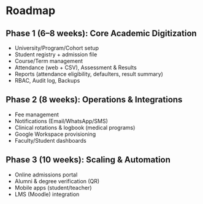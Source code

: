 # Roadmap
## Phase 1 (6–8 weeks): Core Academic Digitization
- University/Program/Cohort setup
- Student registry + admission file
- Course/Term management
- Attendance (web + CSV), Assessment & Results
- Reports (attendance eligibility, defaulters, result summary)
- RBAC, Audit log, Backups

## Phase 2 (8 weeks): Operations & Integrations
- Fee management
- Notifications (Email/WhatsApp/SMS)
- Clinical rotations & logbook (medical programs)
- Google Workspace provisioning
- Faculty/Student dashboards

## Phase 3 (10 weeks): Scaling & Automation
- Online admissions portal
- Alumni & degree verification (QR)
- Mobile apps (student/teacher)
- LMS (Moodle) integration
